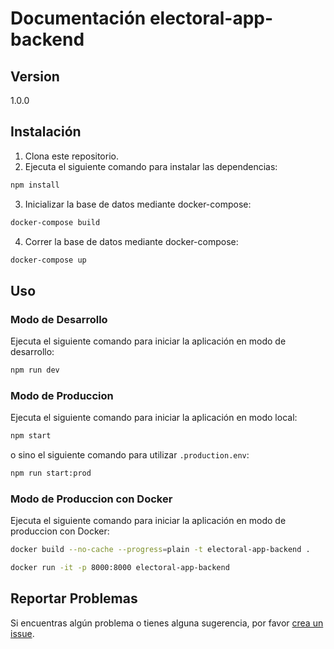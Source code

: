 # Documentación electoral-app-backend

## Version
1.0.0

## Instalación
1. Clona este repositorio.
2. Ejecuta el siguiente comando para instalar las dependencias:
```bash
npm install
```
3. Inicializar la base de datos mediante docker-compose:
```bash
docker-compose build
```
4. Correr la base de datos mediante docker-compose:
```bash
docker-compose up
```

## Uso
### Modo de Desarrollo
Ejecuta el siguiente comando para iniciar la aplicación en modo de desarrollo:
```bash
npm run dev
```

### Modo de Produccion
Ejecuta el siguiente comando para iniciar la aplicación en modo local:
```bash
npm start
```
o sino el siguiente comando para utilizar `.production.env`:
```bash
npm run start:prod
```


### Modo de Produccion con Docker
Ejecuta el siguiente comando para iniciar la aplicación en modo de produccion con Docker:
```bash
docker build --no-cache --progress=plain -t electoral-app-backend .
```

```bash
docker run -it -p 8000:8000 electoral-app-backend
```

## Reportar Problemas
Si encuentras algún problema o tienes alguna sugerencia, por favor [crea un issue](https://github.com/sebafermanelli/vote-app-backend/issues).

